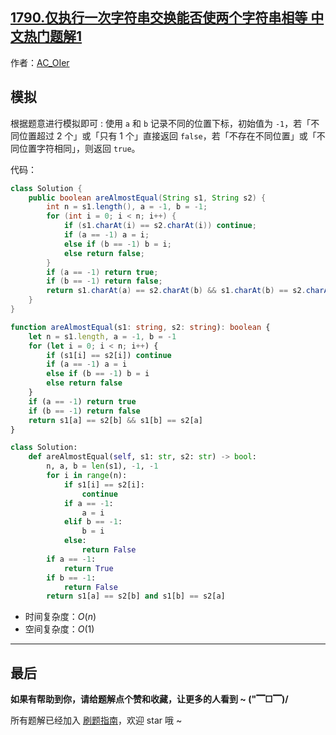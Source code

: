## [1790.仅执行一次字符串交换能否使两个字符串相等 中文热门题解1](https://leetcode.cn/problems/check-if-one-string-swap-can-make-strings-equal/solutions/100000/by-ac_oier-qeul)

作者：[AC_OIer](https://leetcode.cn/u/AC_OIer)
## 模拟

根据题意进行模拟即可 : 使用 `a` 和 `b` 记录不同的位置下标，初始值为 `-1`，若「不同位置超过 $2$ 个」或「只有 $1$ 个」直接返回 `false`，若「不存在不同位置」或「不同位置字符相同」，则返回 `true`。

代码：
```Java []
class Solution {
    public boolean areAlmostEqual(String s1, String s2) {
        int n = s1.length(), a = -1, b = -1;
        for (int i = 0; i < n; i++) {
            if (s1.charAt(i) == s2.charAt(i)) continue;
            if (a == -1) a = i;
            else if (b == -1) b = i;
            else return false;
        }
        if (a == -1) return true;
        if (b == -1) return false;
        return s1.charAt(a) == s2.charAt(b) && s1.charAt(b) == s2.charAt(a);
    }
}
```
```TypeScript []
function areAlmostEqual(s1: string, s2: string): boolean {
    let n = s1.length, a = -1, b = -1
    for (let i = 0; i < n; i++) {
        if (s1[i] == s2[i]) continue
        if (a == -1) a = i
        else if (b == -1) b = i
        else return false
    }
    if (a == -1) return true
    if (b == -1) return false
    return s1[a] == s2[b] && s1[b] == s2[a]
}
```
```Python []
class Solution:
    def areAlmostEqual(self, s1: str, s2: str) -> bool:
        n, a, b = len(s1), -1, -1
        for i in range(n):
            if s1[i] == s2[i]:
                continue
            if a == -1:
                a = i
            elif b == -1:
                b = i
            else:
                return False
        if a == -1:
            return True
        if b == -1:
            return False
        return s1[a] == s2[b] and s1[b] == s2[a]
```
* 时间复杂度：$O(n)$
* 空间复杂度：$O(1)$

---

## 最后

**如果有帮助到你，请给题解点个赞和收藏，让更多的人看到 ~ ("▔□▔)/**

所有题解已经加入 [刷题指南](https://github.com/SharingSource/LogicStack-LeetCode/wiki)，欢迎 star 哦 ~